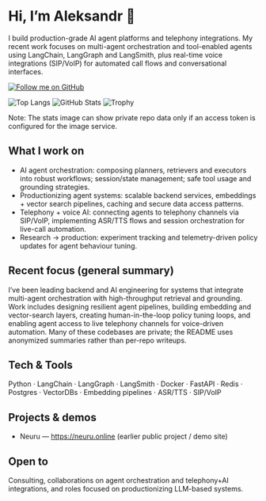 
# Hi, I’m Aleksandr 👋

I build production-grade AI agent platforms and telephony integrations. My recent work focuses on multi-agent orchestration and tool-enabled agents using LangChain, LangGraph and LangSmith, plus real-time voice integrations (SIP/VoIP) for automated call flows and conversational interfaces.

[![Follow me on GitHub](https://img.shields.io/github/followers/Hlamida?label=Follow&style=social)](https://github.com/Hlamida)

<!-- Profile cards -->
![Top Langs](https://github-readme-stats.vercel.app/api/top-langs/?username=Hlamida&layout=compact&hide=html)
![GitHub Stats](https://github-readme-stats.vercel.app/api?username=Hlamida&show_icons=true&count_private=true)
![Trophy](https://github-profile-trophy.vercel.app/?username=Hlamida&theme=radical)

Note: The stats image can show private repo data only if an access token is configured for the image service.

## What I work on
- AI agent orchestration: composing planners, retrievers and executors into robust workflows; session/state management; safe tool usage and grounding strategies.
- Productionizing agent systems: scalable backend services, embeddings + vector search pipelines, caching and secure data access patterns.
- Telephony + voice AI: connecting agents to telephony channels via SIP/VoIP, implementing ASR/TTS flows and session orchestration for live-call automation.
- Research → production: experiment tracking and telemetry-driven policy updates for agent behaviour tuning.

## Recent focus (general summary)
I’ve been leading backend and AI engineering for systems that integrate multi-agent orchestration with high-throughput retrieval and grounding. Work includes designing resilient agent pipelines, building embedding and vector-search layers, creating human-in-the-loop policy tuning loops, and enabling agent access to live telephony channels for voice-driven automation. Many of these codebases are private; the README uses anonymized summaries rather than per-repo writeups.

## Tech & Tools
Python · LangChain · LangGraph · LangSmith · Docker · FastAPI · Redis · Postgres · VectorDBs · Embedding pipelines · ASR/TTS · SIP/VoIP

## Projects & demos
- Neuru — https://neuru.online (earlier public project / demo site)

## Open to
Consulting, collaborations on agent orchestration and telephony+AI integrations, and roles focused on productionizing LLM-based systems.
